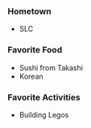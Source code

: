 ### Hometown
- SLC

### Favorite Food
- Sushi from Takashi
- Korean

### Favorite Activities
- Building Legos
